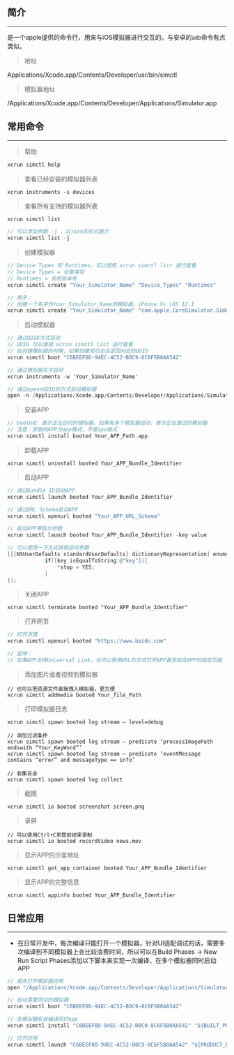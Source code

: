 ## 简介

---

是一个apple提供的命令行，用来与iOS模拟器进行交互的。与安卓的`adb`命令有点类似。

> 地址

Applications/Xcode.app/Contents/Developer/usr/bin/simctl

> 模拟器地址

/Applications/Xcode.app/Contents/Developer/Applications/Simulator.app

## 常用命令

---

> 帮助

```objectivec
xcrun simctl help
```

> 查看已经安装的模拟器列表

```
xcrun instruments -s devices
```

> 查看所有支持的模拟器列表

```objectivec
xcrun simctl list

// 可以添加参数 -j ，以json的形式展示
xcrun simctl list -j
```

> 创建模拟器

```objectivec
// Device Types 和 Runtimes，可以使用 xcrun simctl list 进行查看
// Device Types = 设备类型
// Runtimes = 系统版本号
xcrun simctl create "Your_Simulator_Name" "Device_Types" "Runtimes"

// 例子：
// 创建一个名字为Your_Simulator_Name的模拟器，iPhone Xs iOS 12.1
xcrun simctl create "Your_Simulator_Name" "com.apple.CoreSimulator.SimDeviceType.iPhone-XS" "com.apple.CoreSimulator.SimRuntime.iOS-12-1"
```

> 启动模拟器

```objectivec
// 通过UDID方式启动
// UDID 可以使用 xcrun simctl list 进行查看
// 在创建模拟器的时候，如果创建成功也会返回对应的UDID
xcrun simctl boot "C6BEEF0D-94EC-4C52-B0C9-8C6F5B0AA542"

// 通过模拟器名字启动
xcrun instruments -w 'Your_Simulator_Name'

// 通过open+UDID的方式启动模拟器
open -n /Applications/Xcode.app/Contents/Developer/Applications/Simulator.app --args -currentDeviceUDID C6BEEF0D-94EC-4C52-B0C9-8C6F5B0AA542
```

> 安装APP

```objectivec
// booted: 表示正在运行的模拟器，如果有多个模拟器启动，表示正在激活的模拟器
// 注意：安装的APP为app格式，不是ipa格式
xcrun simctl install booted Your_APP_Path.app
```

> 卸载APP

```
xcrun simctl uninstall booted Your_APP_Bundle_Identifier
```

> 启动APP

```objectivec
// 通过Bundle ID启动APP
xcrun simctl launch booted Your_APP_Bundle_Identifier

// 通过URL Schema启动APP
xcrun simctl openurl booted "Your_APP_URL_Schema"

// 启动APP带启动参数
xcrun simctl launch booted Your_APP_Bundle_Identifier -key value

// 可以使用一下方式获取启动参数
[[[NSUserDefaults standardUserDefaults] dictionaryRepresentation] enumerateKeysAndObjectsUsingBlock:^(NSString * _Nonnull key, id  _Nonnull obj, BOOL * _Nonnull stop) {
            if([key isEqualToString:@"key"]){
                *stop = YES;
            }
}];
```

> 关闭APP

```
xcrun simctl terminate booted "Your_APP_Bundle_Identifier"
```

> 打开网页

```objectivec
// 打开百度
xcrun simctl openurl booted "https://www.baidu.com"

// 延伸：
// 如果APP支持Universal Link，也可以使用URL的方式打开APP甚至指定APP的指定页面
```

> 添加图片或者视频到模拟器

```
// 也可以把资源文件直接拽入模拟器，更方便
xcrun simctl addmedia booted Your_file_Path
```

> 打印模拟器日志

```
xcrun simctl spawn booted log stream — level=debug

// 添加过滤条件
xcrun simctl spawn booted log stream — predicate ‘processImagePath endswith “Your_KeyWord”’
xcrun simctl spawn booted log stream — predicate ‘eventMessage contains “error” and messageType == info’

// 收集日志
xcrun simctl spawn booted log collect
```

> 截图

```
xcrun simctl io booted screenshot screen.png
```

> 录屏

```
// 可以使用Ctrl+C来提前结束录制
xcrun simctl io booted recordVideo news.mov
```

> 显示APP的沙盒地址

```
xcrun simctl get_app_container booted Your_APP_Bundle_Identifier
```

> 显示APP的完整信息

```
xcrun simctl appinfo booted Your_APP_Bundle_Identifier
```

## 日常应用

---

* 在日常开发中，每次编译只能打开一个模拟器，针对UI适配调试的话，需要多次编译到不同模拟器上会比较浪费时间，所以可以在Build Phases -&gt; New Run Script Phases添加以下脚本来实现一次编译，在多个模拟器同时启动APP

```objectivec
// 首先打开模拟器应用
open "/Applications/Xcode.app/Contents/Developer/Applications/Simulator.app/"

// 启动需要测试的模拟器
xcrun simctl boot "C6BEEF0D-94EC-4C52-B0C9-8C6F5B0AA542"

// 在模拟器安装编译完的app
xcrun simctl install "C6BEEF0D-94EC-4C52-B0C9-8C6F5B0AA542" "${BUILT_PRODUCTS_DIR}/${TARGET_NAME}.app"

// 打开应用
xcrun simctl launch "C6BEEF0D-94EC-4C52-B0C9-8C6F5B0AA542" "${PRODUCT_BUNDLE_IDENTIFIER}
```



